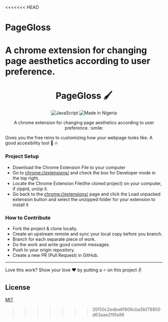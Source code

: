 <<<<<<< HEAD
# PageGloss

A chrome extension for changing page aesthetics according to user preference.
=======
<h1  align="center">PageGloss 🖌️</h1>
<p align="center">
<img alt="JavaScript" src="https://img.shields.io/badge/JavaScript-JavaScript-yellowgreen">
<img alt="Made in Nigeria" src="https://img.shields.io/badge/made%20in%20-nigeria-%2322863a">
</a>
</p>
</h1>
<p align="center">
A chrome extension for changing  page aesthetics according to user preference. :smile:</p>

Gives you the free reins to customizing how your webpage looks like. A good accesibility tool 🚀 🔥


### Project Setup
- Download the Chrome Extension File to your computer
- Go to [chrome://extensions/](chrome://extensions/) and check the box for Developer mode in the top right.
- Locate the Chrome Extension File(the cloned project) on your computer, if zippid, unzip it.
- Go back to the [chrome://extensions/](chrome://extensions/) page and click the Load unpacked extension button and select the unzipped folder for your extension to install it


### How to Contribute
- Fork the project & clone locally.
- Create an upstream remote and sync your local copy before you branch.
- Branch for each separate piece of work.
- Do the work and write good commit messages.
- Push to your origin repository.
- Create a new PR (Pull Request) in GitHub.


---
 Love this work? Show your love :heart: by putting a :star: on this project :v:

## License
[MIT](https://choosealicense.com/licenses/mit/)
>>>>>>> 35f50c2edbe6f806cba5bf78850d63aae2f9fa98
